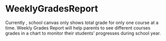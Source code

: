 # WeeklyGradesReport
Currently , school canvas only shows total grade for only one course at a time. Weekly Grades Report will help parents to see different courses grades in a chart to monitor their students' progresses during school year.
